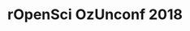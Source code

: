 ---
title: 'rOpenSci OzUnconf 2018'
dateStart: '2018-11-22T8:00:00+11:00'
dateEnd: '2018-11-23T18:00:00+11:00'
description: 'satellite unconf'
location: 'Melbourne, AU'
details: ''
attendees: 'Nick Tierney (organizer)'
outputs: 
   - ics
   - html
---